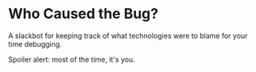 # Who Caused the Bug?

A slackbot for keeping track of what technologies were to blame for your time debugging.

Spoiler alert: most of the time, it's you. 